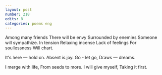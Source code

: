 ```yaml
---
layout: post
number: 218
edits: 8
categories: poems eng
---
```


Among many friends
There will be envy 
Surrounded by enemies 
Someone will sympathize.
In tension
Relaxing incense 
Lack of feelings 
For soullessness 
Will chart.

It's here — hold on.
Absent is joy.
Go - let go,
Draws — dreams.

I merge with life,
From seeds to more.
I will give myself,
Taking it first.
